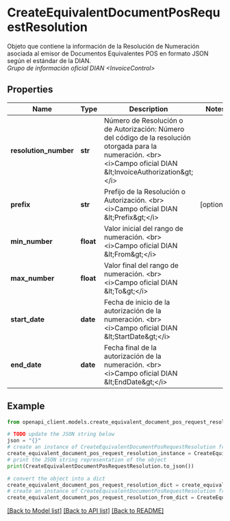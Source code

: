 # CreateEquivalentDocumentPosRequestResolution

Objeto que contiene la información de la Resolución de Numeración asociada al emisor de Documentos Equivalentes POS en formato JSON según el estándar de la DIAN. <br><i>Grupo de información oficial DIAN &lt;InvoiceControl&gt;</i>

## Properties

Name | Type | Description | Notes
------------ | ------------- | ------------- | -------------
**resolution_number** | **str** | Número de Resolución o de Autorización: Número del código de la resolución otorgada para la numeración. &lt;br&gt;&lt;i&gt;Campo oficial DIAN &amp;lt;InvoiceAuthorization&amp;gt;&lt;/i&gt; | 
**prefix** | **str** | Prefijo de la Resolución o Autorización. &lt;br&gt;&lt;i&gt;Campo oficial DIAN &amp;lt;Prefix&amp;gt;&lt;/i&gt; | [optional] 
**min_number** | **float** | Valor inicial del rango de numeración. &lt;br&gt;&lt;i&gt;Campo oficial DIAN &amp;lt;From&amp;gt;&lt;/i&gt; | 
**max_number** | **float** | Valor final del rango de numeración. &lt;br&gt;&lt;i&gt;Campo oficial DIAN &amp;lt;To&amp;gt;&lt;/i&gt; | 
**start_date** | **date** | Fecha de inicio de la autorización de la numeración. &lt;br&gt;&lt;i&gt;Campo oficial DIAN &amp;lt;StartDate&amp;gt;&lt;/i&gt; | 
**end_date** | **date** | Fecha final de la autorización de la numeración. &lt;br&gt;&lt;i&gt;Campo oficial DIAN &amp;lt;EndDate&amp;gt;&lt;/i&gt; | 

## Example

```python
from openapi_client.models.create_equivalent_document_pos_request_resolution import CreateEquivalentDocumentPosRequestResolution

# TODO update the JSON string below
json = "{}"
# create an instance of CreateEquivalentDocumentPosRequestResolution from a JSON string
create_equivalent_document_pos_request_resolution_instance = CreateEquivalentDocumentPosRequestResolution.from_json(json)
# print the JSON string representation of the object
print(CreateEquivalentDocumentPosRequestResolution.to_json())

# convert the object into a dict
create_equivalent_document_pos_request_resolution_dict = create_equivalent_document_pos_request_resolution_instance.to_dict()
# create an instance of CreateEquivalentDocumentPosRequestResolution from a dict
create_equivalent_document_pos_request_resolution_from_dict = CreateEquivalentDocumentPosRequestResolution.from_dict(create_equivalent_document_pos_request_resolution_dict)
```
[[Back to Model list]](../README.md#documentation-for-models) [[Back to API list]](../README.md#documentation-for-api-endpoints) [[Back to README]](../README.md)


